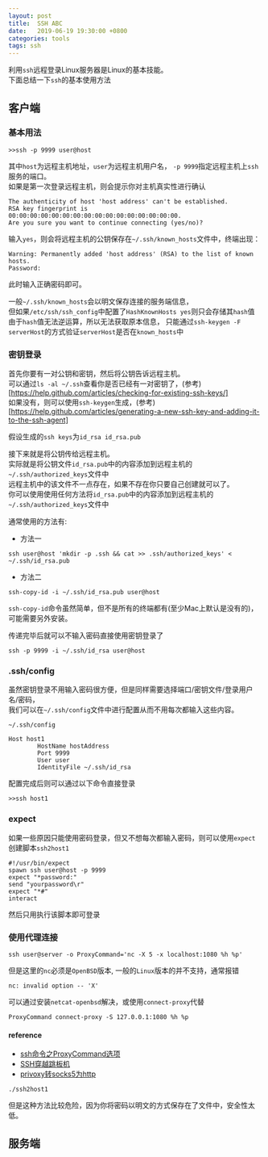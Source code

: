 ```yaml
---
layout: post
title:  SSH ABC
date:   2019-06-19 19:30:00 +0800
categories: tools
tags: ssh
---
```


利用`ssh`远程登录Linux服务器是Linux的基本技能。  
下面总结一下`ssh`的基本使用方法

## 客户端
### 基本用法

```shell
>>ssh -p 9999 user@host
```

其中`host`为远程主机地址，`user`为远程主机用户名， `-p 9999`指定远程主机上`ssh`服务的端口。  
如果是第一次登录远程主机，则会提示你对主机真实性进行确认

```shell
The authenticity of host 'host address' can't be established.
RSA key fingerprint is 00:00:00:00:00:00:00:00:00:00:00:00:00:00:00:00.
Are you sure you want to continue connecting (yes/no)?
```

输入`yes`，则会将远程主机的公钥保存在`~/.ssh/known_hosts`文件中，终端出现：  

```shell
Warning: Permanently added 'host address' (RSA) to the list of known hosts.
Password:
```

此时输入正确密码即可。

一般`~/.ssh/known_hosts`会以明文保存连接的服务端信息，  
但如果`/etc/ssh/ssh_config`中配置了`HashKnownHosts yes`则只会存储其`hash`值  
由于`hash`值无法逆运算，所以无法获取原本信息，
只能通过`ssh-keygen -F serverHost`的方式验证`serverHost`是否在`known_hosts`中

### 密钥登录

首先你要有一对公钥和密钥，然后将公钥告诉远程主机。  
可以通过`ls -al ~/.ssh`查看你是否已经有一对密钥了，(参考)[https://help.github.com/articles/checking-for-existing-ssh-keys/]  
如果没有，则可以使用`ssh-keygen`生成，(参考)[https://help.github.com/articles/generating-a-new-ssh-key-and-adding-it-to-the-ssh-agent]  

假设生成的`ssh keys`为`id_rsa id_rsa.pub`  

接下来就是将公钥传给远程主机。  
实际就是将公钥文件`id_rsa.pub`中的内容添加到远程主机的`~/.ssh/authorized_keys`文件中  
远程主机中的该文件不一点存在，如果不存在你只要自己创建就可以了。  
你可以使用使用任何方法将`id_rsa.pub`中的内容添加到远程主机的`~/.ssh/authorized_keys`文件中  

通常使用的方法有:  

* 方法一

```shell
ssh user@host 'mkdir -p .ssh && cat >> .ssh/authorized_keys' < ~/.ssh/id_rsa.pub
```

* 方法二

```shell
ssh-copy-id -i ~/.ssh/id_rsa.pub user@host
```

`ssh-copy-id`命令虽然简单，但不是所有的终端都有(至少Mac上默认是没有的)，可能需要另外安装。

传递完毕后就可以不输入密码直接使用密钥登录了

```shell
ssh -p 9999 -i ~/.ssh/id_rsa user@host
```

### .ssh/config

虽然密钥登录不用输入密码很方便，但是同样需要选择端口/密钥文件/登录用户名/密码，  
我们可以在`~/.ssh/config`文件中进行配置从而不用每次都输入这些内容。

`~/.ssh/config`
```
Host host1
        HostName hostAddress
        Port 9999
        User user
        IdentityFile ~/.ssh/id_rsa
```

配置完成后则可以通过以下命令直接登录

```shell
>>ssh host1
```

### expect

如果一些原因只能使用密码登录，但又不想每次都输入密码，则可以使用`expect`  
创建脚本`ssh2host1`

```
#!/usr/bin/expect
spawn ssh user@host -p 9999
expect "*password:"
send "yourpassword\r"
expect "*#"
interact
```

然后只用执行该脚本即可登录

### 使用代理连接

`ssh user@server -o ProxyCommand='nc -X 5 -x localhost:1080 %h %p'`

但是这里的`nc`必须是`OpenBSD`版本, 一般的`Linux`版本的并不支持，通常报错

```shell
nc: invalid option -- 'X'
```

可以通过安装`netcat-openbsd`解决，或使用`connect-proxy`代替

```config
ProxyCommand connect-proxy -S 127.0.0.1:1080 %h %p
```

#### reference

* [ssh命令之ProxyCommand选项](https://dslztx.github.io/blog/2017/05/19/ssh%E5%91%BD%E4%BB%A4%E4%B9%8BProxyCommand%E9%80%89%E9%A1%B9/)
* [SSH穿越跳板机](http://mingxinglai.com/cn/2015/07/ssh-proxycommand/)
* [privoxy转socks5为http](https://blog.chaos.run/dreams/centos-7-ssh-via-socks5/)


```
./ssh2host1
```

但是这种方法比较危险，因为你将密码以明文的方式保存在了文件中，安全性太低。

## 服务端
